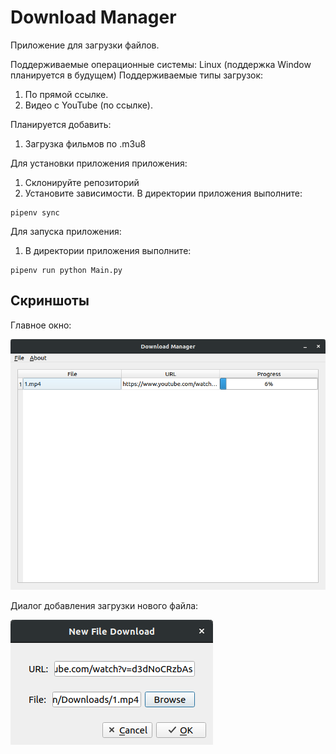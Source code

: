 # Download Manager

Приложение для загрузки файлов. 

Поддерживаемые операционные системы: Linux (поддержка Window планируется в будущем)
Поддерживаемые типы загрузок:
1. По прямой ссылке.
1. Видео с YouTube (по ссылке).

Планируется добавить:
1. Загрузка фильмов по .m3u8

Для установки приложения приложения:
1. Склонируйте репозиторий
1. Установите зависимости. В директории приложения выполните:
```
pipenv sync
```

Для запуска приложения:
1. В директории приложения выполните:
```
pipenv run python Main.py
```

## Скриншоты

Главное окно:

![MainWindow](https://github.com/roma1n/PyQt-DownloadManager/blob/master/Doc/Screenshots/MainWindow.png)

Диалог добавления загрузки нового файла:

![SaveFileDialog](https://github.com/roma1n/PyQt-DownloadManager/blob/master/Doc/Screenshots/SaveFileDialog.png)
